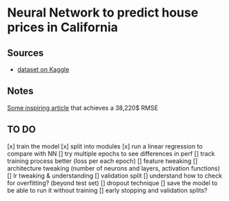 # Neural Network to predict house prices in California

## Sources
- [dataset on Kaggle](https://www.kaggle.com/datasets/camnugent/california-housing-prices/data)

## Notes
[Some inspiring article](https://medium.com/@tejus05/california-housing-price-prediction-an-end-to-end-machine-learning-project-example-6d1a56c6c248) that achieves a 38,220$ RMSE

## TO DO 

[x] train the model
[x] split into modules
[x] run a linear regression to compare with NN
[] try multiple epochs to see differences in perf
[] track training process better (loss per each epoch)
[] feature tweaking
[] architecture tweaking (number of neurons and layers, activation functions)
[] lr tweaking & understanding
[] validation split 
[] understand how to check for overfitting? (beyond test set)
[] dropout technique
[] save the model to be able to run it without training
[] early stopping and validation splits?

